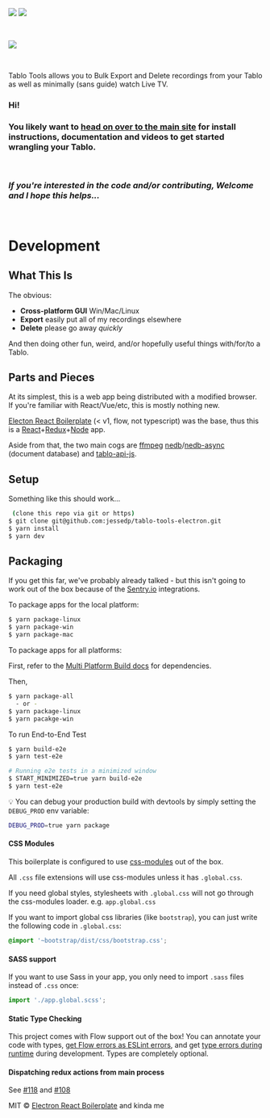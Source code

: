 [<img src="https://travis-ci.com/jessedp/tablo-tools-electron.svg?branch=master" />](https://travis-ci.com/github/jessedp/tablo-tools-electron)
[<img src="https://ci.appveyor.com/api/projects/status/github/jessedp/tablo-tools-electron">](https://ci.appveyor.com/project/jessedp/tablo-tools-electron)

<br/>

[<img src="https://jessedp.github.io/tablo-tools-electron/resources/tablo_title_350_trans.png"/>](https://jessedp.github.io/tablo-tools-electron/)

<br/>

Tablo Tools allows you to Bulk Export and Delete recordings from your Tablo as well as minimally (sans guide) watch Live TV.
<br/>

### Hi!

### You likely want to [head on over to the main site](https://jessedp.github.io/tablo-tools-electron/) for install instructions, documentation and videos to get started wrangling your Tablo.

<br/>

### _If you're interested in the code and/or contributing, Welcome and I hope this helps..._

<br/>

# Development

## What This Is

The obvious:

- **Cross-platform GUI** Win/Mac/Linux
- **Export** easily put all of my recordings elsewhere
- **Delete** please go away _quickly_

And then doing other fun, weird, and/or hopefully useful things with/for/to a Tablo.

## Parts and Pieces

At its simplest, this is a web app being distributed with a modified browser. If you're familiar with React/Vue/etc, this is mostly nothing new.

[Electon React Boilerplate](https://github.com/electron-react-boilerplate/electron-react-boilerplate) (< v1, flow, not typescript) was the base, thus this is a [React](https://reactjs.org/)+[Redux](https://redux.js.org/)+[Node](https://nodejs.org/en/) app.

Aside from that, the two main cogs are [ffmpeg](https://ffmpeg.org/)
[nedb](https://github.com/louischatriot/nedb)/[nedb-async](https://github.com/Akumzy/nedb-async) (document database) and [tablo-api-js](https://github.com/jessedp/tablo-api-js).

## Setup

Something like this should work...

```bash
 (clone this repo via git or https)
$ git clone git@github.com:jessedp/tablo-tools-electron.git
$ yarn install
$ yarn dev
```

## Packaging

If you get this far, we've probably already talked - but this isn't going to work out of the box because of the [Sentry.io](Sentry.io) integrations.

To package apps for the local platform:

```bash
$ yarn package-linux
$ yarn package-win
$ yarn package-mac
```

To package apps for all platforms:

First, refer to the [Multi Platform Build docs](https://www.electron.build/multi-platform-build) for dependencies.

Then,

```bash
$ yarn package-all
  - or -
$ yarn package-linux
$ yarn pacakge-win
```

To run End-to-End Test

```bash
$ yarn build-e2e
$ yarn test-e2e

# Running e2e tests in a minimized window
$ START_MINIMIZED=true yarn build-e2e
$ yarn test-e2e
```

:bulb: You can debug your production build with devtools by simply setting the `DEBUG_PROD` env variable:

```bash
DEBUG_PROD=true yarn package
```

#### CSS Modules

This boilerplate is configured to use [css-modules](https://github.com/css-modules/css-modules) out of the box.

All `.css` file extensions will use css-modules unless it has `.global.css`.

If you need global styles, stylesheets with `.global.css` will not go through the
css-modules loader. e.g. `app.global.css`

If you want to import global css libraries (like `bootstrap`), you can just write the following code in `.global.css`:

```css
@import '~bootstrap/dist/css/bootstrap.css';
```

#### SASS support

If you want to use Sass in your app, you only need to import `.sass` files instead of `.css` once:

```js
import './app.global.scss';
```

#### Static Type Checking

This project comes with Flow support out of the box! You can annotate your code with types, [get Flow errors as ESLint errors](https://github.com/amilajack/eslint-plugin-flowtype-errors), and get [type errors during runtime](https://github.com/codemix/flow-runtime) during development. Types are completely optional.

#### Dispatching redux actions from main process

See [#118](https://github.com/electron-react-boilerplate/electron-react-boilerplate/issues/118) and [#108](https://github.com/electron-react-boilerplate/electron-react-boilerplate/issues/108)

MIT © [Electron React Boilerplate](https://github.com/electron-react-boilerplate) and kinda me
